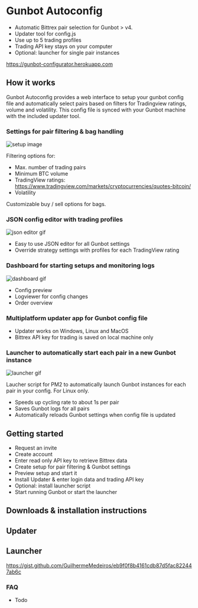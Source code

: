 # Gunbot Autoconfig
- Automatic Bittrex pair selection for Gunbot > v4.
- Updater tool for config.js 
- Use up to 5 trading profiles
- Trading API key stays on your computer
- Optional: launcher for single pair instances


https://gunbot-configurator.herokuapp.com

## How it works
Gunbot Autoconfig provides a web interface to setup your gunbot config file and automatically select pairs based on filters for Tradingview ratings, volume and volatility. This config file is synced with your Gunbot machine with the included updater tool. 

### Settings for pair filtering & bag handling

![setup image](https://user-images.githubusercontent.com/2372008/31351972-5a976b70-ad2d-11e7-984a-fab9e155fdbc.gif)


Filtering options for:
- Max. number of trading pairs
- Minimum BTC volume 
- TradingView ratings: https://www.tradingview.com/markets/cryptocurrencies/quotes-bitcoin/
- Volatility

Customizable buy / sell options for bags.




### JSON config editor with trading profiles

![json editor gif](https://user-images.githubusercontent.com/2372008/31355641-72952fba-ad3b-11e7-855e-849b9c6b53bd.gif)


- Easy to use JSON editor for all Gunbot settings
- Override strategy settings with profiles for each TradingView rating


### Dashboard for starting setups and monitoring logs

![dashboard gif](https://user-images.githubusercontent.com/2372008/31355649-7cec3684-ad3b-11e7-8784-95d85ac39e19.gif)


- Config preview
- Logviewer for config changes
- Order overview

### Multiplatform updater app for Gunbot config file

- Updater works on Windows, Linux and MacOS
- Bittrex API key for trading is saved on local machine only

### Launcher to automatically start each pair in a new Gunbot instance 

![launcher gif](https://user-images.githubusercontent.com/2372008/31355649-7cec3684-ad3b-11e7-8784-95d85ac39e19.gif)


Laucher script for PM2 to automatically launch Gunbot instances for each pair in your config. For Linux only.

- Speeds up cycling rate to about 1s per pair
- Saves Gunbot logs for all pairs
- Automatically reloads Gunbot settings when config file is updated



## Getting started
- Request an invite
- Create account
- Enter read only API key to retrieve Bittrex data
- Create setup for pair filtering & Gunbot settings
- Preview setup and start it
- Install Updater & enter login data and trading API key
- Optional: install launcher script
- Start running Gunbot or start the launcher

## Downloads & installation instructions

## Updater

## Launcher
https://gist.github.com/GuilhermeMedeiros/eb9f0f8b4161cdb87d5fac822447ab6c

### FAQ
- Todo
